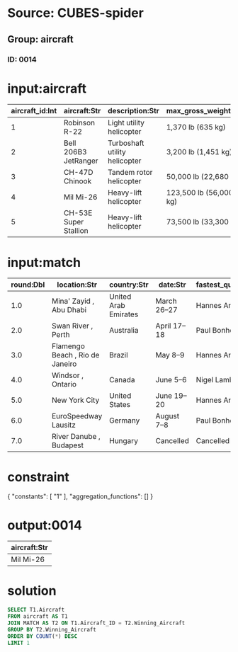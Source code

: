 # Source: CUBES-spider
## Group: aircraft
### ID: 0014

# input:aircraft

| aircraft_id:Int | aircraft:Str | description:Str | max_gross_weight:Str | total_disk_area:Str | max_disk_loading:Str |
|---|---|---|---|---|---|
| 1 | Robinson R-22 | Light utility helicopter | 1,370 lb (635 kg) | 497 ft² (46.2 m²) | 2.6 lb/ft² (14 kg/m²) |
| 2 | Bell 206B3 JetRanger | Turboshaft utility helicopter | 3,200 lb (1,451 kg) | 872 ft² (81.1 m²) | 3.7 lb/ft² (18 kg/m²) |
| 3 | CH-47D Chinook | Tandem rotor helicopter | 50,000 lb (22,680 kg) | 5,655 ft² (526 m²) | 8.8 lb/ft² (43 kg/m²) |
| 4 | Mil Mi-26 | Heavy-lift helicopter | 123,500 lb (56,000 kg) | 8,495 ft² (789 m²) | 14.5 lb/ft² (71 kg/m²) |
| 5 | CH-53E Super Stallion | Heavy-lift helicopter | 73,500 lb (33,300 kg) | 4,900 ft² (460 m²) | 15 lb/ft² (72 kg/m²) |

# input:match

| round:Dbl | location:Str | country:Str | date:Str | fastest_qualifying:Str | winning_pilot:Str | winning_aircraft:Str |
|---|---|---|---|---|---|---|
| 1.0 | Mina' Zayid , Abu Dhabi | United Arab Emirates | March 26–27 | Hannes Arch | 1 | 1 |
| 2.0 | Swan River , Perth | Australia | April 17–18 | Paul Bonhomme | 4 | 1 |
| 3.0 | Flamengo Beach , Rio de Janeiro | Brazil | May 8–9 | Hannes Arch | 6 | 2 |
| 4.0 | Windsor , Ontario | Canada | June 5–6 | Nigel Lamb | 4 | 4 |
| 5.0 | New York City | United States | June 19–20 | Hannes Arch | 9 | 3 |
| 6.0 | EuroSpeedway Lausitz | Germany | August 7–8 | Paul Bonhomme | 2 | 4 |
| 7.0 | River Danube , Budapest | Hungary | Cancelled | Cancelled | 6 | 5 |

# constraint

{
  "constants": [
    "1"
  ],
  "aggregation_functions": []
}

# output:0014

| aircraft:Str |
|---|
| Mil Mi-26 |

# solution

```sql
SELECT T1.Aircraft
FROM aircraft AS T1
JOIN MATCH AS T2 ON T1.Aircraft_ID = T2.Winning_Aircraft
GROUP BY T2.Winning_Aircraft
ORDER BY COUNT(*) DESC
LIMIT 1
```
